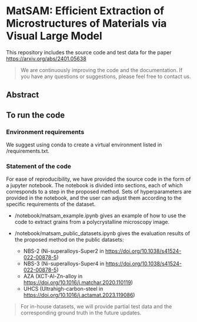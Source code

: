 # MatSAM: Efficient Extraction of Microstructures of Materials via Visual Large Model

This repository includes the source code and test data for the paper https://arxiv.org/abs/2401.05638
> We are continuously improving the code and the documentation. 
> If you have any questions or suggestions, please feel free to contact us.

## Abstract 


## To run the code

### Environment requirements

We suggest using conda to create a virtual environment listed in /requirements.txt.

### Statement of the code

For ease of reproducibility, we have provided the source code in the form of a jupyter notebook. 
The notebook is divided into sections, each of which corresponds to a step in the proposed method.
Sets of hyperparameters are provided in the notebook, 
and the user can adjust them according to the specific requirements of the dataset.


- /notebook/matsam_example.ipynb gives an example of how to use the code to extract grains from a polycrystalline microscopy image.

- /notebook/matsam_public_datasets.ipynb gives the evaluation results of the proposed method on the public datasets:
  - NBS-2 (Ni-superalloys-Super2 in https://doi.org/10.1038/s41524-022-00878-5)
  - NBS-3 (Ni-superalloys-Super4 in https://doi.org/10.1038/s41524-022-00878-5)
  - AZA (XCT-Al-Zn-alloy in https://doi.org/10.1016/j.matchar.2020.110119)
  - UHCS (Ultrahigh-carbon-steel in https://doi.org/10.1016/j.actamat.2023.119086)

> For in-house datasets, we will provide partial test data and the corresponding ground truth in the future updates.